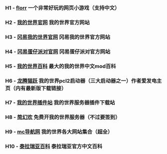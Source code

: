  ### H1 - [florr](https://florr.io/) 一个非常好玩的网页小游戏（支持中文）  
  ### H2 - [我的世界官网](https://www.minecraft.net/zh-hans) 我的世界官方网站  
  ### H3 - [冈易我的世界官网](https://www.minecraft.net/zh-hans) 冈易我的世界官方网站  
  ### H4 - [冈易蛋仔派对官网](https://party.163.com/) 冈易蛋仔派对官方网站  
  ### H5 - [我的世界百科](https://www.mcmod.cn/) 最大的我的世界中文mod百科  
  ### H6 - [龙腾猫跃](https://afdian.com/a/LTCat) 我的世界pcl2启动器（三大启动器之一）作者爱发电主页（内有最新版下载链接）  
  ### H7 - [我的世界插件站](https://minebbs.com/) 我的世界服务器插件下载站  
  ### H8 - [简幻欢](https://simpfun.cn/) 免费开我的世界服务器（不过要签到）  
  ### H9 - [mc导航网](https://www.mcnav.net/) 我的世界各大网站集合（超全）  
  ### H10 - [泰拉瑞亚百科](https://terraria.wiki.gg/zh/wiki/%E6%B3%B0%E6%8B%89%E7%91%9E%E4%BA%9A) 泰拉瑞亚官方中文百科  
  
